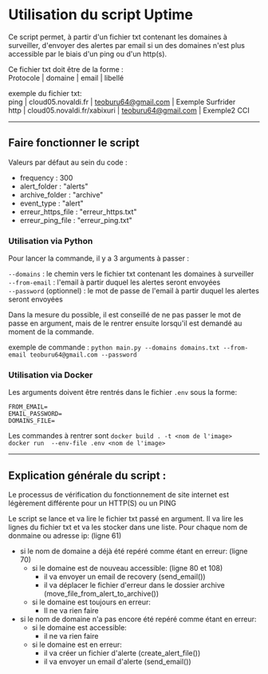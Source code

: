 # Utilisation du script Uptime

Ce script permet, à partir d'un fichier txt contenant les domaines à surveiller, d'envoyer des alertes par email si un des domaines n'est plus accessible
par le biais d'un ping ou d'un http(s).

Ce fichier txt doit être de la forme :  
Protocole | domaine | email | libellé

exemple du fichier txt:  
ping | cloud05.novaldi.fr | teoburu64@gmail.com | Exemple Surfrider  
http | cloud05.novaldi.fr/xabixuri | teoburu64@gmail.com | Exemple2 CCI

---

## Faire fonctionner le script

Valeurs par défaut au sein du code :
- frequency : 300
- alert_folder : "alerts"
- archive_folder : "archive"
- event_type : "alert"
- erreur_https_file : "erreur_https.txt"
- erreur_ping_file : "erreur_ping.txt"

### Utilisation via Python

Pour lancer la commande, il y a 3 arguments à passer :

`--domains` : le chemin vers le fichier txt contenant les domaines à surveiller  
`--from-email` : l'email à partir duquel les alertes seront envoyées  
`--password` (optionnel) : le mot de passe de l'email à partir duquel les alertes seront envoyées   

Dans la mesure du possible, il est conseillé de ne pas passer le mot de passe en argument, mais de le rentrer ensuite
lorsqu'il est demandé au moment de la commande.

exemple de commande :
`python main.py --domains domains.txt --from-email teoburu64@gmail.com --password`

### Utilisation via Docker

Les arguments doivent être rentrés dans le fichier `.env` sous la forme:  
```
FROM_EMAIL=  
EMAIL_PASSWORD=  
DOMAINS_FILE=
```
Les commandes à rentrer sont
`docker build . -t <nom de l'image>`  
`docker run  --env-file .env <nom de l'image>`

---

## Explication générale du script :

Le processus de vérification du fonctionnement de site internet est légèrement différente pour un HTTP(S) ou un PING

Le script se lance et va lire le fichier txt passé en argument.
Il va lire les lignes du fichier txt et va les stocker dans une liste.
Pour chaque nom de donmaine ou adresse ip: (ligne 61)
- si le nom de domaine a déjà été repéré comme étant en erreur: (ligne 70)
    - si le domaine est de nouveau accessible: (ligne 80 et 108)
        - il va envoyer un email de recovery (send_email())
        - il va déplacer le fichier d'erreur dans le dossier archive (move_file_from_alert_to_archive())
    - si le domaine est toujours en erreur:
        - Il ne va rien faire
- si le nom de domaine n'a pas encore été repéré comme étant en erreur:
    - si le domaine est accessible:
        - il ne va rien faire
    - si le domaine est en erreur:
        - il va créer un fichier d'alerte (create_alert_file())
        - il va envoyer un email d'alerte (send_email())    
